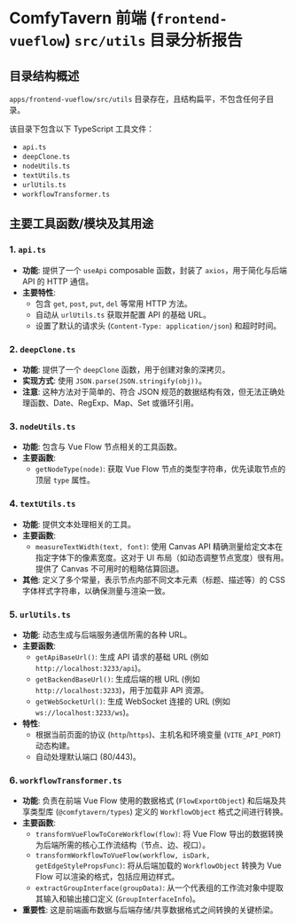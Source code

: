 # ComfyTavern 前端 (`frontend-vueflow`) `src/utils` 目录分析报告

## 目录结构概述

`apps/frontend-vueflow/src/utils` 目录存在，且结构扁平，不包含任何子目录。

该目录下包含以下 TypeScript 工具文件：

*   `api.ts`
*   `deepClone.ts`
*   `nodeUtils.ts`
*   `textUtils.ts`
*   `urlUtils.ts`
*   `workflowTransformer.ts`

## 主要工具函数/模块及其用途

### 1. `api.ts`
*   **功能**: 提供了一个 `useApi` composable 函数，封装了 `axios`，用于简化与后端 API 的 HTTP 通信。
*   **主要特性**:
    *   包含 `get`, `post`, `put`, `del` 等常用 HTTP 方法。
    *   自动从 `urlUtils.ts` 获取并配置 API 的基础 URL。
    *   设置了默认的请求头 (`Content-Type: application/json`) 和超时时间。

### 2. `deepClone.ts`
*   **功能**: 提供了一个 `deepClone` 函数，用于创建对象的深拷贝。
*   **实现方式**: 使用 `JSON.parse(JSON.stringify(obj))`。
*   **注意**: 这种方法对于简单的、符合 JSON 规范的数据结构有效，但无法正确处理函数、Date、RegExp、Map、Set 或循环引用。

### 3. `nodeUtils.ts`
*   **功能**: 包含与 Vue Flow 节点相关的工具函数。
*   **主要函数**:
    *   `getNodeType(node)`: 获取 Vue Flow 节点的类型字符串，优先读取节点的顶层 `type` 属性。

### 4. `textUtils.ts`
*   **功能**: 提供文本处理相关的工具。
*   **主要函数**:
    *   `measureTextWidth(text, font)`: 使用 Canvas API 精确测量给定文本在指定字体下的像素宽度。这对于 UI 布局（如动态调整节点宽度）很有用。提供了 Canvas 不可用时的粗略估算回退。
*   **其他**: 定义了多个常量，表示节点内部不同文本元素（标题、描述等）的 CSS 字体样式字符串，以确保测量与渲染一致。

### 5. `urlUtils.ts`
*   **功能**: 动态生成与后端服务通信所需的各种 URL。
*   **主要函数**:
    *   `getApiBaseUrl()`: 生成 API 请求的基础 URL (例如 `http://localhost:3233/api`)。
    *   `getBackendBaseUrl()`: 生成后端的根 URL (例如 `http://localhost:3233`)，用于加载非 API 资源。
    *   `getWebSocketUrl()`: 生成 WebSocket 连接的 URL (例如 `ws://localhost:3233/ws`)。
*   **特性**:
    *   根据当前页面的协议 (`http`/`https`)、主机名和环境变量 (`VITE_API_PORT`) 动态构建。
    *   自动处理默认端口 (80/443)。

### 6. `workflowTransformer.ts`
*   **功能**: 负责在前端 Vue Flow 使用的数据格式 (`FlowExportObject`) 和后端及共享类型库 (`@comfytavern/types`) 定义的 `WorkflowObject` 格式之间进行转换。
*   **主要函数**:
    *   `transformVueFlowToCoreWorkflow(flow)`: 将 Vue Flow 导出的数据转换为后端所需的核心工作流结构（节点、边、视口）。
    *   `transformWorkflowToVueFlow(workflow, isDark, getEdgeStylePropsFunc)`: 将从后端加载的 `WorkflowObject` 转换为 Vue Flow 可以渲染的格式，包括应用边样式。
    *   `extractGroupInterface(groupData)`: 从一个代表组的工作流对象中提取其输入和输出接口定义 (`GroupInterfaceInfo`)。
*   **重要性**: 这是前端画布数据与后端存储/共享数据格式之间转换的关键桥梁。